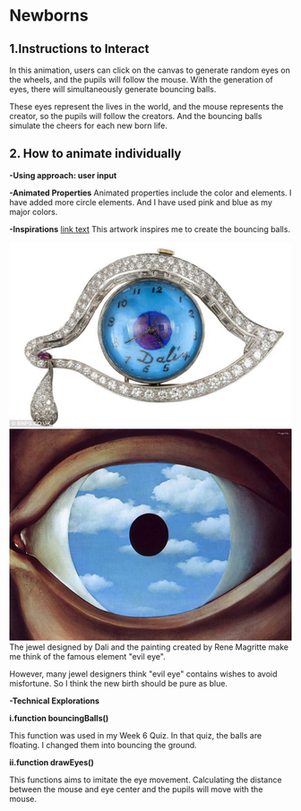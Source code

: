 # Newborns
## 1.Instructions to Interact
In this animation, users can click on the canvas to generate random eyes on the wheels, and the pupils will follow the mouse. With the generation of eyes, there will simultaneously generate bouncing balls.

These eyes represent the lives in the world, and the mouse represents the creator, so the pupils will follow the creators. And the bouncing balls simulate the cheers for each new born life.
## 2. How to animate individually
**-Using approach: user input**

**-Animated Properties**
Animated properties include the color and elements. I have added more circle elements. And I have used pink and blue as my major colors.

**-Inspirations**
[link text](https://openprocessing.org/sketch/2275129)
This artwork inspires me to create the bouncing balls.

![A painting of Buchholz](assets/Dali.jpg)
![A painting of Buchholz](assets/TheFalseMirror.jpg)
The jewel designed by Dali and the painting created by Rene Magritte make me think of the famous element "evil eye".

However, many jewel designers think "evil eye" contains wishes to avoid misfortune. So I think the new birth should be pure as blue.

**-Technical Explorations**

  **i.function bouncingBalls()**

This function was used in my Week 6 Quiz. In that quiz, the balls are floating. I changed them into bouncing the ground.

  **ii.function drawEyes()**

This functions aims to imitate the eye movement. Calculating the distance between the mouse and eye center and the pupils will move with the mouse.
